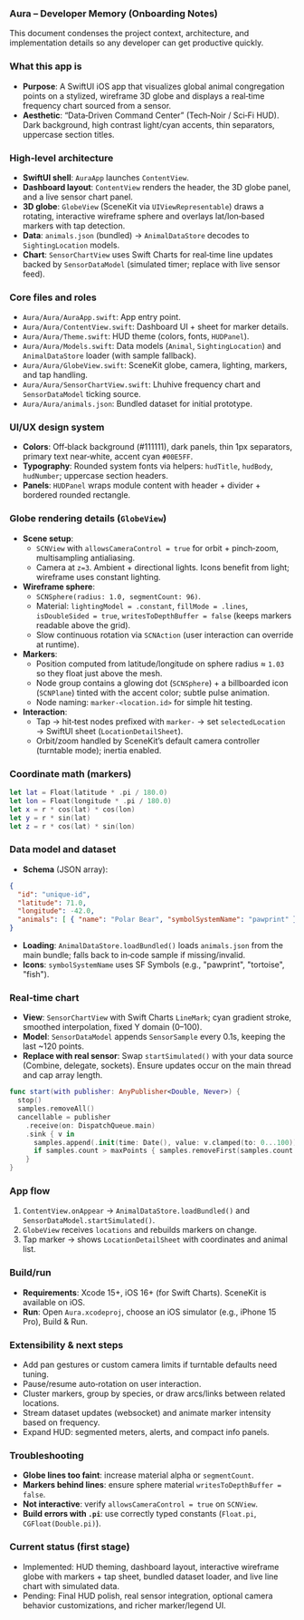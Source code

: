 ### Aura – Developer Memory (Onboarding Notes)

This document condenses the project context, architecture, and implementation details so any developer can get productive quickly.

### What this app is
- **Purpose**: A SwiftUI iOS app that visualizes global animal congregation points on a stylized, wireframe 3D globe and displays a real‑time frequency chart sourced from a sensor.
- **Aesthetic**: “Data‑Driven Command Center” (Tech‑Noir / Sci‑Fi HUD). Dark background, high contrast light/cyan accents, thin separators, uppercase section titles.

### High‑level architecture
- **SwiftUI shell**: `AuraApp` launches `ContentView`.
- **Dashboard layout**: `ContentView` renders the header, the 3D globe panel, and a live sensor chart panel.
- **3D globe**: `GlobeView` (SceneKit via `UIViewRepresentable`) draws a rotating, interactive wireframe sphere and overlays lat/lon‑based markers with tap detection.
- **Data**: `animals.json` (bundled) → `AnimalDataStore` decodes to `SightingLocation` models.
- **Chart**: `SensorChartView` uses Swift Charts for real‑time line updates backed by `SensorDataModel` (simulated timer; replace with live sensor feed).

### Core files and roles
- `Aura/Aura/AuraApp.swift`: App entry point.
- `Aura/Aura/ContentView.swift`: Dashboard UI + sheet for marker details.
- `Aura/Aura/Theme.swift`: HUD theme (colors, fonts, `HUDPanel`).
- `Aura/Aura/Models.swift`: Data models (`Animal`, `SightingLocation`) and `AnimalDataStore` loader (with sample fallback).
- `Aura/Aura/GlobeView.swift`: SceneKit globe, camera, lighting, markers, and tap handling.
- `Aura/Aura/SensorChartView.swift`: Lhuhive frequency chart and `SensorDataModel` ticking source.
- `Aura/Aura/animals.json`: Bundled dataset for initial prototype.

### UI/UX design system
- **Colors**: Off‑black background (#111111), dark panels, thin 1px separators, primary text near‑white, accent cyan `#00E5FF`.
- **Typography**: Rounded system fonts via helpers: `hudTitle`, `hudBody`, `hudNumber`; uppercase section headers.
- **Panels**: `HUDPanel` wraps module content with header + divider + bordered rounded rectangle.

### Globe rendering details (`GlobeView`)
- **Scene setup**:
  - `SCNView` with `allowsCameraControl = true` for orbit + pinch‑zoom, multisampling antialiasing.
  - Camera at `z=3`. Ambient + directional lights. Icons benefit from light; wireframe uses constant lighting.
- **Wireframe sphere**:
  - `SCNSphere(radius: 1.0, segmentCount: 96)`.
  - Material: `lightingModel = .constant`, `fillMode = .lines`, `isDoubleSided = true`, `writesToDepthBuffer = false` (keeps markers readable above the grid).
  - Slow continuous rotation via `SCNAction` (user interaction can override at runtime).
- **Markers**:
  - Position computed from latitude/longitude on sphere radius ≈ `1.03` so they float just above the mesh.
  - Node group contains a glowing dot (`SCNSphere`) + a billboarded icon (`SCNPlane`) tinted with the accent color; subtle pulse animation.
  - Node naming: `marker-<location.id>` for simple hit testing.
- **Interaction**:
  - Tap → hit‑test nodes prefixed with `marker-` → set `selectedLocation` → SwiftUI sheet (`LocationDetailSheet`).
  - Orbit/zoom handled by SceneKit’s default camera controller (turntable mode); inertia enabled.

### Coordinate math (markers)
```swift
let lat = Float(latitude * .pi / 180.0)
let lon = Float(longitude * .pi / 180.0)
let x = r * cos(lat) * cos(lon)
let y = r * sin(lat)
let z = r * cos(lat) * sin(lon)
```

### Data model and dataset
- **Schema** (JSON array):
```json
{
  "id": "unique-id",
  "latitude": 71.0,
  "longitude": -42.0,
  "animals": [ { "name": "Polar Bear", "symbolSystemName": "pawprint" } ]
}
```
- **Loading**: `AnimalDataStore.loadBundled()` loads `animals.json` from the main bundle; falls back to in‑code sample if missing/invalid.
- **Icons**: `symbolSystemName` uses SF Symbols (e.g., "pawprint", "tortoise", "fish").

### Real‑time chart
- **View**: `SensorChartView` with Swift Charts `LineMark`; cyan gradient stroke, smoothed interpolation, fixed Y domain (0–100).
- **Model**: `SensorDataModel` appends `SensorSample` every 0.1s, keeping the last ~120 points.
- **Replace with real sensor**: Swap `startSimulated()` with your data source (Combine, delegate, sockets). Ensure updates occur on the main thread and cap array length.
```swift
func start(with publisher: AnyPublisher<Double, Never>) {
  stop()
  samples.removeAll()
  cancellable = publisher
    .receive(on: DispatchQueue.main)
    .sink { v in
      samples.append(.init(time: Date(), value: v.clamped(to: 0...100)))
      if samples.count > maxPoints { samples.removeFirst(samples.count - maxPoints) }
    }
}
```

### App flow
1. `ContentView.onAppear` → `AnimalDataStore.loadBundled()` and `SensorDataModel.startSimulated()`.
2. `GlobeView` receives `locations` and rebuilds markers on change.
3. Tap marker → shows `LocationDetailSheet` with coordinates and animal list.

### Build/run
- **Requirements**: Xcode 15+, iOS 16+ (for Swift Charts). SceneKit is available on iOS.
- **Run**: Open `Aura.xcodeproj`, choose an iOS simulator (e.g., iPhone 15 Pro), Build & Run.

### Extensibility & next steps
- Add pan gestures or custom camera limits if turntable defaults need tuning.
- Pause/resume auto‑rotation on user interaction.
- Cluster markers, group by species, or draw arcs/links between related locations.
- Stream dataset updates (websocket) and animate marker intensity based on frequency.
- Expand HUD: segmented meters, alerts, and compact info panels.

### Troubleshooting
- **Globe lines too faint**: increase material alpha or `segmentCount`.
- **Markers behind lines**: ensure sphere material `writesToDepthBuffer = false`.
- **Not interactive**: verify `allowsCameraControl = true` on `SCNView`.
- **Build errors with `.pi`**: use correctly typed constants (`Float.pi`, `CGFloat(Double.pi)`).

### Current status (first stage)
- Implemented: HUD theming, dashboard layout, interactive wireframe globe with markers + tap sheet, bundled dataset loader, and live line chart with simulated data.
- Pending: Final HUD polish, real sensor integration, optional camera behavior customizations, and richer marker/legend UI.



